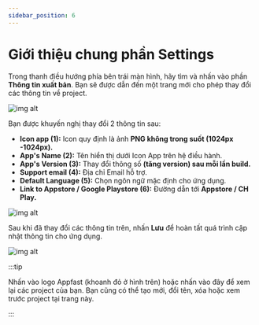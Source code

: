 ```yaml
---
sidebar_position: 6
---
```


# Giới thiệu chung phần Settings

Trong thanh điều hướng phía bên trái màn hình, hãy tìm và nhấn vào phần **Thông tin xuất bản**. Bạn sẽ được dẫn đến một trang mới cho phép thay đổi các thông tin về project.

![img alt](/img/create-app/configs/200514-thay-doi-cai-dat-project-01.jpeg)

Bạn được khuyến nghị thay đổi 2 thông tin sau:
- **Icon app (1):** Icon quy định là ảnh **PNG không trong suốt (1024px -1024px).**
- **App's Name (2):** Tên hiển thị dưới Icon App trên hệ điều hành.
- **App's Version (3):** Thay đổi thông số **(tăng version) sau mỗi lần build.**
- **Support email (4):** Địa chỉ Email hỗ trợ.
- **Default Language (5):** Chọn ngôn ngữ mặc định cho ứng dụng.
- **Link to Appstore / Google Playstore (6):** Đường dẫn tới **Appstore / CH Play.**

![img alt](/img/create-app/configs/200514-thay-doi-cai-dat-project-02.jpeg)

Sau khi đã thay đổi các thông tin trên, nhấn **Lưu** để hoàn tất quá trình cập nhật thông tin cho ứng dụng.

![img alt](/img/create-app/configs/200514-thay-doi-cai-dat-project-03.jpeg)

:::tip

Nhấn vào logo Appfast (khoanh đỏ ở hình trên) hoặc nhấn vào đây để xem lại các project của bạn. Bạn cũng có thể tạo mới, đổi tên, xóa hoặc xem trước project tại trang này.

:::